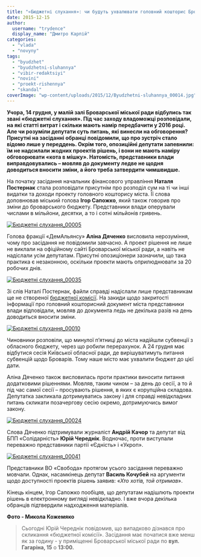```yaml
---
title: "«Бюджетні слухання»: чи будуть ухвалювати головний кошторис Броварів «наосліп»?"
date: 2015-12-15
author: 
  username: "trydence"
  display_name: "Дмитро Карпій"
categories: 
  - "vlada"
  - "novyny"
tags: 
  - "byudzhet"
  - "byudzhetni-sluhannya"
  - "vibir-redaktsiyi"
  - "novini"
  - "proekt-rishennya"
  - "skandal"
coverImage: "wp-content/uploads/2015/12/Byudzhetni-sluhannya_00014.jpg"
---
```


**Учора, 14 грудня, у малій залі Броварської міської ради відбулись так звані «бюджетні слухання». Під час заходу владоможці розповідали, на які статті витрат і скільки мають намір передбачити у 2016 році. Але чи розуміли депутати суть питань, які винесли на обговорення? Присутні на засіданні обранці повідомили, що про зустріч стало відомо лише у переддень. Окрім того, опозиційні депутати запевнили: їм не надсилали жодних проектів рішень, і вони не мають наміру обговорювати «кота в мішку». Натомість, представники влади виправдовувались – мовляв до документу ледве не щодня доводиться вносити зміни, а його треба затвердити чимшвидше.**

На початку засідання начальник фінансового управління **Наталя Постернак** стала розповідати присутнім про розподіл сум на ті чи інші видатки та доходи проекту головного кошторису міста. Її слова доповнював міський голова **Ігор Сапожко**, який також говорив про зміни до броварського бюджету. Представники влади оперували числами в мільйони, десятки, а то і сотні мільйонів гривень.

[![Бюджетні слухання_00005](https://mpz.brovary.org/wp-content/uploads/2015/12/Byudzhetni-sluhannya_00005.jpg)](https://mpz.brovary.org/wp-content/uploads/2015/12/Byudzhetni-sluhannya_00005.jpg)

Голова фракції «ДемАльянсу» **Аліна Дяченко** висловила нерозуміння, чому про засідання не повідомили завчасно. А проект рішення не лише не виклали на офіційному сайті Броварської міської ради, а навіть не надіслали усім депутатам. Присутні опозиціонери зазначили, що така практика є незаконною, оскільки проекти мають оприлюднювати за 20 робочих днів.

[![Бюджетні слухання_00035](https://mpz.brovary.org/wp-content/uploads/2015/12/Byudzhetni-sluhannya_00035.jpg)](https://mpz.brovary.org/wp-content/uploads/2015/12/Byudzhetni-sluhannya_00035.jpg)

Зі слів Наталі Постернак, файли справді надіслали лише представникам ще не створеної [бюджетної комісії](https://mpz.brovary.org/na-byudzhetnij-komisiyi-govoryly-pro-perepovneni-shkoly-ta-nedofinansuvannya-medytsyny/). На закиди щодо закритості інформації про головний кошторисний документ міста представники влади відповідали, мовляв до документа ледь не декілька разів на день доводиться вносити зміни.

[![Бюджетні слухання_00010](https://mpz.brovary.org/wp-content/uploads/2015/12/Byudzhetni-sluhannya_00010.jpg)](https://mpz.brovary.org/wp-content/uploads/2015/12/Byudzhetni-sluhannya_00010.jpg)

Чиновники розповіли, що минулої п’ятниці до міста надійшли субвенції з обласного бюджету, через що робили перерахунок. А 24 грудня має відбутися сесія Київської обласної ради, де вирішуватимуть питання субвенцій щодо Броварів. Тому наше місто має ухвалити бюджет до цієї дати.

Аліна Дяченко також висловилась проти практики виносити питання додатковими рішеннями. Мовляв, таким чином – за день до сесії, а то й під час самої сесії – просувають рішення, в яких є корупційна складова. Депутатка закликала дотримуватись закону і для справді невідкладних питань скликати позачергову сесію окремо, дотримуючись вимог закону.

[![Бюджетні слухання_00024](https://mpz.brovary.org/wp-content/uploads/2015/12/Byudzhetni-sluhannya_00024.jpg)](https://mpz.brovary.org/wp-content/uploads/2015/12/Byudzhetni-sluhannya_00024.jpg)

Слова Дяченко підтримували журналіст **Андрій Качор** та депутат від БПП «Солідарність» **Юрій Череднік**. Водночас, проти виступали переважно представники партії «Єдність» і «Укроп».

[![Бюджетні слухання_00041](https://mpz.brovary.org/wp-content/uploads/2015/12/Byudzhetni-sluhannya_00041.jpg)](https://mpz.brovary.org/wp-content/uploads/2015/12/Byudzhetni-sluhannya_00041.jpg)

Представники ВО «Свобода» протягом усього засідання переважно мовчали. Однак, насамкінець депутат **Василь Кочубей** на аргументи щодо доступності проектів рішень заявив: «_Хто хотів, той отримав_».

Кінець кінцем, Ігор Сапожко пообіцяв, що депутатам надішлють проекти рішень в електронному вигляді невідкладно. І вже вчора декілька обранців підтвердили надходження матеріалів.

**Фото - Микола Кожемяко**

> Сьогодні Юрій Череднік повідомив, що випадково дізнався про скликання «бюджетної комісії». Засідання має початися вже менш як за годину - у приміщенні Броварської міської ради по **вул. Гагаріна, 15** о **13:00.**

